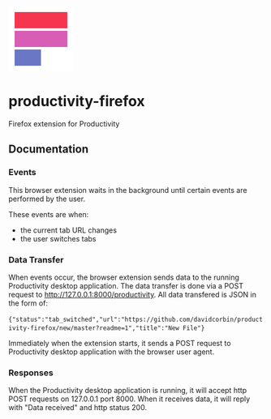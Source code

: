 ![alt tag](https://raw.githubusercontent.com/davidcorbin/productivity-firefox/master/icons/Productivity-icon-128.png)
# productivity-firefox
Firefox extension for Productivity 

## Documentation

### Events

This browser extension waits in the background until certain events are performed by the user. 

These events are when:
- the current tab URL changes
- the user switches tabs

### Data Transfer

When events occur, the browser extension sends data to the running Productivity desktop application. 
The data transfer is done via a POST request to http://127.0.0.1:8000/productivity. 
All data transfered is JSON in the form of:

`{"status":"tab_switched","url":"https://github.com/davidcorbin/productivity-firefox/new/master?readme=1","title":"New File"}`

Immediately when the extension starts, it sends a POST request to Productivity desktop application with the browser user agent.

### Responses

When the Productivity desktop application is running, it will accept http POST requests on 127.0.0.1 port 8000. When it receives data, it will reply with "Data received" and http status 200.
